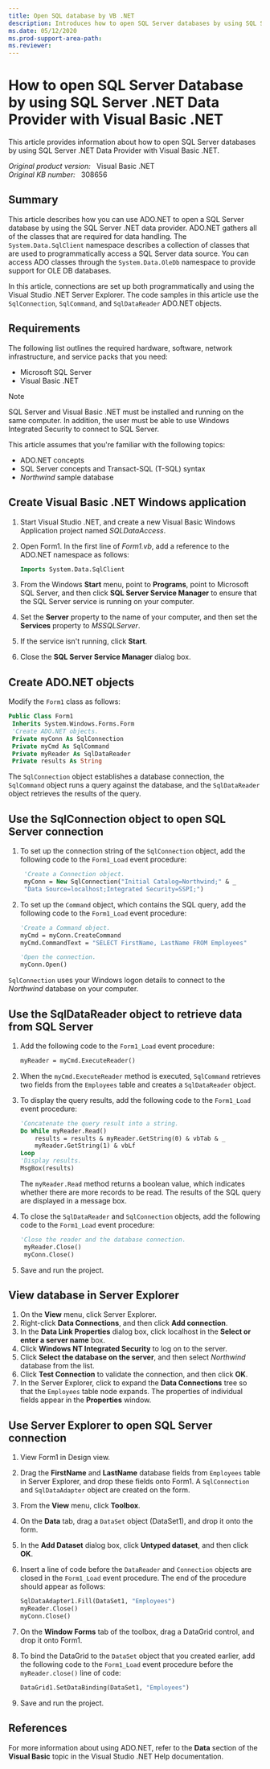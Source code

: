 ```yaml
---
title: Open SQL database by VB .NET
description: Introduces how to open SQL Server databases by using SQL Server .NET Data Provider with Visual Basic .NET.
ms.date: 05/12/2020
ms.prod-support-area-path:
ms.reviewer: 
---
```

# How to open SQL Server Database by using SQL Server .NET Data Provider with Visual Basic .NET  

This article provides information about how to open SQL Server databases by using SQL Server .NET Data Provider with Visual Basic .NET.

_Original product version:_ &nbsp; Visual Basic .NET  
_Original KB number:_ &nbsp; 308656

## Summary

This article describes how you can use ADO.NET to open a SQL Server database by using the SQL Server .NET data provider. ADO.NET gathers all of the classes that are required for data handling. The `System.Data.SqlClient` namespace describes a collection of classes that are used to programmatically access a SQL Server data source. You can access ADO classes through the `System.Data.OleDb` namespace to provide support for OLE DB databases.

In this article, connections are set up both programmatically and using the Visual Studio .NET Server Explorer. The code samples in this article use the `SqlConnection`, `SqlCommand`, and `SqlDataReader` ADO.NET objects.

## Requirements

The following list outlines the required hardware, software, network infrastructure, and service packs that you need:

- Microsoft SQL Server
- Visual Basic .NET

> [!NOTE]  
> SQL Server and Visual Basic .NET must be installed and running on the same computer. In addition, the user must be able to use Windows Integrated Security to connect to SQL Server.

This article assumes that you're familiar with the following topics:

- ADO.NET concepts
- SQL Server concepts and Transact-SQL (T-SQL) syntax
- *Northwind* sample database

## Create Visual Basic .NET Windows application

1. Start Visual Studio .NET, and create a new Visual Basic Windows Application project named *SQLDataAccess*.
2. Open Form1. In the first line of *Form1.vb*, add a reference to the ADO.NET namespace as follows:

    ```vb
    Imports System.Data.SqlClient
    ```

3. From the Windows **Start** menu, point to **Programs**, point to Microsoft SQL Server, and then click **SQL Server Service Manager** to ensure that the SQL Server service is running on your computer.
4. Set the **Server** property to the name of your computer, and then set the **Services** property to *MSSQLServer*.
5. If the service isn't running, click **Start**.
6. Close the **SQL Server Service Manager** dialog box.

## Create ADO.NET objects

Modify the `Form1` class as follows:

```vb
Public Class Form1
 Inherits System.Windows.Forms.Form
 'Create ADO.NET objects.
 Private myConn As SqlConnection
 Private myCmd As SqlCommand
 Private myReader As SqlDataReader
 Private results As String
```

The `SqlConnection` object establishes a database connection, the `SqlCommand` object runs a query against the database, and the `SqlDataReader` object retrieves the results of the query.

## Use the SqlConnection object to open SQL Server connection

1. To set up the connection string of the `SqlConnection` object, add the following code to the `Form1_Load` event procedure:

    ```vb
     'Create a Connection object.
     myConn = New SqlConnection("Initial Catalog=Northwind;" & _
     "Data Source=localhost;Integrated Security=SSPI;")
    ```

2. To set up the `Command` object, which contains the SQL query, add the following code to the `Form1_Load` event procedure:

    ```vb
    'Create a Command object.
    myCmd = myConn.CreateCommand
    myCmd.CommandText = "SELECT FirstName, LastName FROM Employees"

    'Open the connection.
    myConn.Open()
    ```

`SqlConnection` uses your Windows logon details to connect to the *Northwind* database on your computer.

## Use the SqlDataReader object to retrieve data from SQL Server

1. Add the following code to the `Form1_Load` event procedure:

    ```vb
    myReader = myCmd.ExecuteReader()
    ```

2. When the `myCmd.ExecuteReader` method is executed, `SqlCommand` retrieves two fields from the `Employees` table and creates a `SqlDataReader` object.
3. To display the query results, add the following code to the `Form1_Load` event procedure:

    ```vb
    'Concatenate the query result into a string.
    Do While myReader.Read()
        results = results & myReader.GetString(0) & vbTab & _
        myReader.GetString(1) & vbLf
    Loop
    'Display results.
    MsgBox(results)
    ```

    The `myReader.Read` method returns a boolean value, which indicates whether there are more records to be read. The results of the SQL query are displayed in a message box.

4. To close the `SqlDataReader` and `SqlConnection` objects, add the following code to the `Form1_Load` event procedure:

    ```vb
    'Close the reader and the database connection.
     myReader.Close()
     myConn.Close()
    ```

5. Save and run the project.

## View database in Server Explorer

1. On the **View** menu, click Server Explorer.
2. Right-click **Data Connections**, and then click **Add connection**.
3. In the **Data Link Properties** dialog box, click localhost in the **Select or enter a server name** box.
4. Click **Windows NT Integrated Security** to log on to the server.
5. Click **Select the database on the server**, and then select *Northwind* database from the list.
6. Click **Test Connection** to validate the connection, and then click **OK**.
7. In the Server Explorer, click to expand the **Data Connections** tree so that the `Employees` table node expands. The properties of individual fields appear in the **Properties** window.

## Use Server Explorer to open SQL Server connection

1. View Form1 in Design view.
2. Drag the **FirstName** and **LastName** database fields from `Employees` table in Server Explorer, and drop these fields onto Form1. A `SqlConnection` and `SqlDataAdapter` object are created on the form.
3. From the **View** menu, click **Toolbox**.
4. On the **Data** tab, drag a `DataSet` object (DataSet1), and drop it onto the form.
5. In the **Add Dataset** dialog box, click **Untyped dataset**, and then click **OK**.
6. Insert a line of code before the `DataReader` and `Connection` objects are closed in the `Form1_Load` event procedure. The end of the procedure should appear as follows:

    ```vb
    SqlDataAdapter1.Fill(DataSet1, "Employees")
    myReader.Close()
    myConn.Close()
    ```

7. On the **Window Forms** tab of the toolbox, drag a DataGrid control, and drop it onto Form1.
8. To bind the DataGrid to the `DataSet` object that you created earlier, add the following code to the `Form1_Load` event procedure before the `myReader.close()` line of code:

    ```vb
    DataGrid1.SetDataBinding(DataSet1, "Employees")
    ```

9. Save and run the project.

## References

For more information about using ADO.NET, refer to the **Data** section of the **Visual Basic** topic in the Visual Studio .NET Help documentation.
